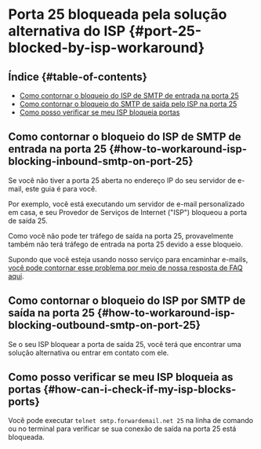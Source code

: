 # Porta 25 bloqueada pela solução alternativa do ISP {#port-25-blocked-by-isp-workaround}

## Índice {#table-of-contents}

* [Como contornar o bloqueio do ISP de SMTP de entrada na porta 25](#how-to-workaround-isp-blocking-inbound-smtp-on-port-25)
* [Como contornar o bloqueio do SMTP de saída pelo ISP na porta 25](#how-to-workaround-isp-blocking-outbound-smtp-on-port-25)
* [Como posso verificar se meu ISP bloqueia portas](#how-can-i-check-if-my-isp-blocks-ports)

## Como contornar o bloqueio do ISP de SMTP de entrada na porta 25 {#how-to-workaround-isp-blocking-inbound-smtp-on-port-25}

Se você não tiver a porta 25 aberta no endereço IP do seu servidor de e-mail, este guia é para você.

Por exemplo, você está executando um servidor de e-mail personalizado em casa, e seu Provedor de Serviços de Internet ("ISP") bloqueou a porta de saída 25.

Como você não pode ter tráfego de saída na porta 25, provavelmente também não terá tráfego de entrada na porta 25 devido a esse bloqueio.

Supondo que você esteja usando nosso serviço para encaminhar e-mails, [você pode contornar esse problema por meio de nossa resposta de FAQ aqui](/faq#can-i-forward-emails-to-ports-other-than-25-eg-if-my-isp-has-blocked-port-25).

## Como contornar o bloqueio do ISP por SMTP de saída na porta 25 {#how-to-workaround-isp-blocking-outbound-smtp-on-port-25}

Se o seu ISP bloquear a porta de saída 25, você terá que encontrar uma solução alternativa ou entrar em contato com ele.

## Como posso verificar se meu ISP bloqueia as portas {#how-can-i-check-if-my-isp-blocks-ports}

Você pode executar `telnet smtp.forwardemail.net 25` na linha de comando ou no terminal para verificar se sua conexão de saída na porta 25 está bloqueada.